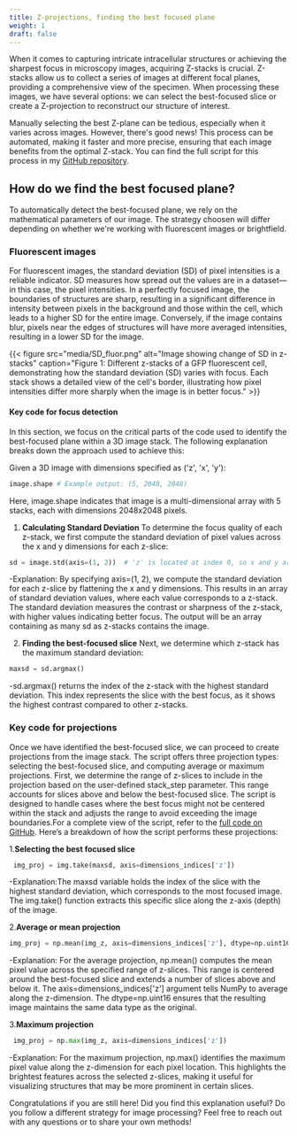 ```yaml
---
title: Z-projections, finding the best focused plane
weight: 1
draft: false
---
```

When it comes to capturing intricate intracellular structures or achieving the sharpest focus in microscopy images, acquiring Z-stacks is crucial. Z-stacks allow us to collect a series of images at different focal planes, providing a comprehensive view of the specimen. When processing these images, we have several options: we can select the best-focused slice or create a Z-projection to reconstruct our structure of interest.

Manually selecting the best Z-plane can be tedious, especially when it varies across images. However, there's good news! This process can be automated, making it faster and more precise, ensuring that each image benefits from the optimal Z-stack.
You can find the full script for this process in my [GitHub repository](https://github.com/claudiasc89/imganalysis3_scripts/blob/main/csc_ip001.py).

## How do we find the best focused plane?

To automatically detect the best-focused plane, we rely on the mathematical parameters of our image. The strategy choosen will differ depending on whether we're working with fluorescent images or brightfield.

### Fluorescent images

For fluorescent images, the standard deviation (SD) of pixel intensities is a reliable indicator. SD measures how spread out the values are in a dataset—in this case, the pixel intensities. In a perfectly focused image, the boundaries of structures are sharp, resulting in a significant difference in intensity between pixels in the background and those within the cell, which leads to a higher SD for the entire image. Conversely, if the image contains blur, pixels near the edges of structures will have more averaged intensities, resulting in a lower SD for the image.

{{< figure src="media/SD_fluor.png" alt="Image showing change of SD in z-stacks" caption="Figure 1: Different z-stacks of a GFP fluorescent cell, demonstrating how the standard deviation (SD) varies with focus. Each stack shows a detailed view of the cell's border, illustrating how pixel intensities differ more sharply when the image is in better focus." >}}

#### Key code for focus detection
In this section, we focus on the critical parts of the code used to identify the best-focused plane within a 3D image stack. The following explanation breaks down the approach used to achieve this:

Given a 3D image with dimensions specified as ('z', 'x', 'y'):
```python
image.shape # Example output: (5, 2048, 2048)
```
Here, image.shape indicates that image is a multi-dimensional array with 5 stacks, each with dimensions 2048x2048 pixels.

1. **Calculating Standard Deviation**
To determine the focus quality of each z-stack, we first compute the standard deviation of pixel values across the x and y dimensions for each z-slice:
```python
sd = image.std(axis=(1, 2))  # 'z' is located at index 0, so x and y are flattened
```
-Explanation: By specifying axis=(1, 2), we compute the standard deviation for each z-slice by flattening the x and y dimensions. This results in an array of standard deviation values, where each value corresponds to a z-stack. The standard deviation measures the contrast or sharpness of the z-stack, with higher values indicating better focus.
The output will be an array containing as many sd as z-stacks contains the image.

2. **Finding the best-focused slice**
Next, we determine which z-stack has the maximum standard deviation:
```python
maxsd = sd.argmax()
```
-sd.argmax() returns the index of the z-stack with the highest standard deviation. This index represents the slice with the best focus, as it shows the highest contrast compared to other z-stacks.

### Key code for projections
Once we have identified the best-focused slice, we can proceed to create projections from the image stack. The script offers three projection types: selecting the best-focused slice, and computing average or maximum projections.
First, we determine the range of z-slices to include in the projection based on the user-defined stack_step parameter. This range accounts for slices above and below the best-focused slice. The script is designed to handle cases where the best focus might not be centered within the stack and adjusts the range to avoid exceeding the image boundaries.For a complete view of the script, refer to the [full code on GitHub](https://github.com/claudiasc89/imganalysis3_scripts/blob/main/csc_ip001.py).
Here’s a breakdown of how the script performs these projections:

1.**Selecting the best focused slice**
```python
 img_proj = img.take(maxsd, axis=dimensions_indices['z'])
```
-Explanation:The maxsd variable holds the index of the slice with the highest standard deviation, which corresponds to the most focused image. The img.take() function extracts this specific slice along the z-axis (depth) of the image.

2.**Average or mean projection**
 ```python
 img_proj = np.mean(img_z, axis=dimensions_indices['z'], dtype=np.uint16)
```
-Explanation: For the average projection, np.mean() computes the mean pixel value across the specified range of z-slices. This range is centered around the best-focused slice and extends a number of slices above and below it. The axis=dimensions_indices['z'] argument tells NumPy to average along the z-dimension. The dtype=np.uint16 ensures that the resulting image maintains the same data type as the original.

3.**Maximum projection**
```python
 img_proj = np.max(img_z, axis=dimensions_indices['z'])
```
-Explanation: For the maximum projection, np.max() identifies the maximum pixel value along the z-dimension for each pixel location. This highlights the brightest features across the selected z-slices, making it useful for visualizing structures that may be more prominent in certain slices.

Congratulations if you are still here! Did you find this explanation useful? Do you follow a different strategy for image processing? Feel free to reach out with any questions or to share your own methods!




